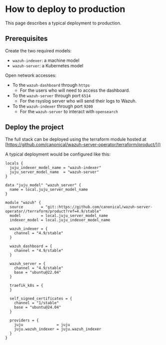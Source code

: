 # How to deploy to production

This page describes a typical deployment to production.

## Prerequisites

Create the two required models:
- `wazuh-indexer`: a machine model
- `wazuh-server`: a Kubernetes model

Open network accesses:
- To the `wazuh-dashboard` through `https`
  - For the users who will need to access the dashboard.
- To the `wazuh-server` through port `6514`
  - For the rsyslog server who will send their logs to Wazuh.
- To the `wazuh-indexer` through port `9200`
  - For the `wazuh-server` to interact with `opensearch`

## Deploy the project

The full stack can be deployed using the terraform module hosted at [https://github.com/canonical/wazuh-server-operator/terraform/product/]()

A typical deployment would be configured like this:
```
locals {
  juju_indexer_model_name = "wazuh-indexer"
  juju_server_model_name  = "wazuh-server"
}

data "juju_model" "wazuh_server" {
  name = local.juju_server_model_name
}

module "wazuh" {
  source        = "git::https://github.com/canonical/wazuh-server-operator//terraform/product?ref=4.9/stable"
  model         = local.juju_server_model_name
  indexer_model = local.juju_indexer_model_name

  wazuh_indexer = {
    channel = "4.9/stable"
  }

  wazuh_dashboard = {
    channel = "4.9/stable"
  }

  wazuh_server = {
    channel = "4.9/stable"
    base = "ubuntu@22.04"
  }

  traefik_k8s = {
  }

  self_signed_certificates = {
    channel = "1/stable"
    base = "ubuntu@24.04"
  }

  providers = {
    juju               = juju
    juju.wazuh_indexer = juju.wazuh_indexer
  }
}
```
